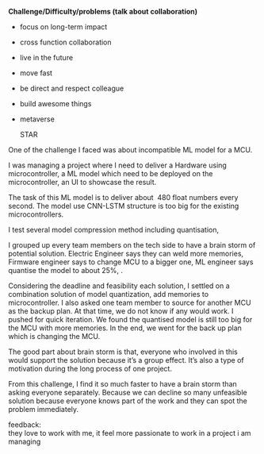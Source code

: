 **Challenge/Difficulty/problems (talk about collaboration)**  
  
  
- focus on long-term impact  
- cross function collaboration  
- live in the future  
- move fast  
- be direct and respect colleague  
- build awesome things  
- metaverse  
  
    
  
  STAR  
  
One of the challenge I faced was about incompatible ML model for a MCU.  
  
    
  
I was managing a project where I need to deliver a Hardware using microcontroller, a ML model which need to be deployed on the microcontroller, an UI to showcase the result.   
  
    
  
The task of this ML model is to deliver about  480 float numbers every second. The model use CNN-LSTM structure is too big for the existing microcontrollers.   
  
I test several model compression method including quantisation,  
  
    
  
I grouped up every team members on the tech side to have a brain storm of potential solution. Electric Engineer says they can weld more memories, Firmware engineer says to change MCU to a bigger one, ML engineer says quantise the model to about 25%, .   
  
    
  
Considering the deadline and feasibility each solution, I settled on a combination solution of model quantization, add memories to microcontroller. I also asked one team member to source for another MCU as the backup plan. At that time, we do not know if any would work. I pushed for quick iteration. We found the quantised model is still too big for the MCU with more memories. In the end, we went for the back up plan which is changing the MCU.   
  
    
  
    
  
The good part about brain storm is that, everyone who involved in this would support the solution because it’s a group effect. It’s also a type of motivation during the long process of one project.   
  
    
  
From this challenge, I find it so much faster to have a brain storm than asking everyone separately. Because we can decline so many unfeasible solution because everyone knows part of the work and they can spot the problem immediately.   
  
  
  
  
  
  
feedback:  
they love to work with me, it feel more passionate to work in a project i am managing  
  
  
  
  
  
  
  
  
  
